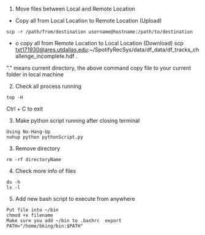 1. Move files between Local and Remote Location
  - Copy all from Local Location to Remote Location (Upload)
```
scp -r /path/from/destination username@hostname:/path/to/destination
```
  - o copy all from Remote Location to Local Location (Download)
scp txt171930@ares.utdallas.edu:~/SpotifyRecSys/data/df_data/df_tracks_challenge_incomplete.hdf .

"." means current directory, the above command copy file to your current folder in local machine

2. Check all process running
```
top -H
```
Ctrl + C to exit

3. Make python script running after closing terminal
```
Using No-Hang-Up
nohup python pythonScript.py
```

3. Remove directory

```
rm -rf directoryName
```

4. Check more info of files
```
du -h
ls -l
```

5. Add new bash script to execute from anywhere
```
Put file into ~/bin
chmod +x filename
Make sure you add ~/bin to .bashrc  export PATH="/home/bking/bin:$PATH"

```
